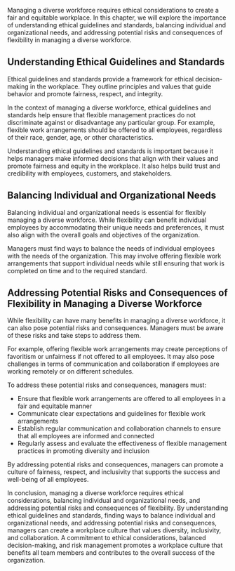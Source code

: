 
Managing a diverse workforce requires ethical considerations to create a fair and equitable workplace. In this chapter, we will explore the importance of understanding ethical guidelines and standards, balancing individual and organizational needs, and addressing potential risks and consequences of flexibility in managing a diverse workforce.

Understanding Ethical Guidelines and Standards
----------------------------------------------

Ethical guidelines and standards provide a framework for ethical decision-making in the workplace. They outline principles and values that guide behavior and promote fairness, respect, and integrity.

In the context of managing a diverse workforce, ethical guidelines and standards help ensure that flexible management practices do not discriminate against or disadvantage any particular group. For example, flexible work arrangements should be offered to all employees, regardless of their race, gender, age, or other characteristics.

Understanding ethical guidelines and standards is important because it helps managers make informed decisions that align with their values and promote fairness and equity in the workplace. It also helps build trust and credibility with employees, customers, and stakeholders.

Balancing Individual and Organizational Needs
---------------------------------------------

Balancing individual and organizational needs is essential for flexibly managing a diverse workforce. While flexibility can benefit individual employees by accommodating their unique needs and preferences, it must also align with the overall goals and objectives of the organization.

Managers must find ways to balance the needs of individual employees with the needs of the organization. This may involve offering flexible work arrangements that support individual needs while still ensuring that work is completed on time and to the required standard.

Addressing Potential Risks and Consequences of Flexibility in Managing a Diverse Workforce
------------------------------------------------------------------------------------------

While flexibility can have many benefits in managing a diverse workforce, it can also pose potential risks and consequences. Managers must be aware of these risks and take steps to address them.

For example, offering flexible work arrangements may create perceptions of favoritism or unfairness if not offered to all employees. It may also pose challenges in terms of communication and collaboration if employees are working remotely or on different schedules.

To address these potential risks and consequences, managers must:

* Ensure that flexible work arrangements are offered to all employees in a fair and equitable manner
* Communicate clear expectations and guidelines for flexible work arrangements
* Establish regular communication and collaboration channels to ensure that all employees are informed and connected
* Regularly assess and evaluate the effectiveness of flexible management practices in promoting diversity and inclusion

By addressing potential risks and consequences, managers can promote a culture of fairness, respect, and inclusivity that supports the success and well-being of all employees.

In conclusion, managing a diverse workforce requires ethical considerations, balancing individual and organizational needs, and addressing potential risks and consequences of flexibility. By understanding ethical guidelines and standards, finding ways to balance individual and organizational needs, and addressing potential risks and consequences, managers can create a workplace culture that values diversity, inclusivity, and collaboration. A commitment to ethical considerations, balanced decision-making, and risk management promotes a workplace culture that benefits all team members and contributes to the overall success of the organization.
